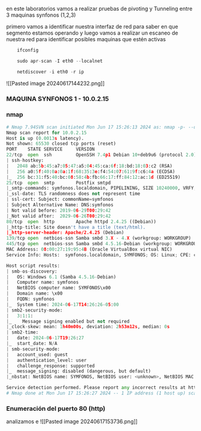 en este laboratorios vamos a realizar pruebas de pivoting y Tunneling entre 3 maquinas synfonos (1,2,3) 

primero vamos a identificar nuestra interfaz de red para saber en que segmento estamos operando y luego vamos a realizar un escaneo de nuestra red para identificar posibles maquinas que estén activas

```python
	ifconfig

	sudo apr-scan -I eth0 --localnet

	netdiscover -i eth0 -r ip
```

![[Pasted image 20240617144232.png]]

### MAQUINA SYNFONOS 1 - 10.0.2.15

### nmap

```python
# Nmap 7.94SVN scan initiated Mon Jun 17 15:26:13 2024 as: nmap -p- --open -sCV -sS -Pn -n --min-rate 5000 -oN Scan 10.0.2.15
Nmap scan report for 10.0.2.15
Host is up (0.0013s latency).
Not shown: 65530 closed tcp ports (reset)
PORT    STATE SERVICE     VERSION
22/tcp  open  ssh         OpenSSH 7.4p1 Debian 10+deb9u6 (protocol 2.0)
| ssh-hostkey: 
|   2048 ab:5b:45:a7:05:47:a5:04:45:ca:6f:18:bd:18:03:c2 (RSA)
|   256 a0:5f:40:0a:0a:1f:68:35:3e:f4:54:07:61:9f:c6:4a (ECDSA)
|_  256 bc:31:f5:40:bc:08:58:4b:fb:66:17:ff:84:12:ac:1d (ED25519)
25/tcp  open  smtp        Postfix smtpd
|_smtp-commands: symfonos.localdomain, PIPELINING, SIZE 10240000, VRFY, ETRN, STARTTLS, ENHANCEDSTATUSCODES, 8BITMIME, DSN, SMTPUTF8
|_ssl-date: TLS randomness does not represent time
| ssl-cert: Subject: commonName=symfonos
| Subject Alternative Name: DNS:symfonos
| Not valid before: 2019-06-29T00:29:42
|_Not valid after:  2029-06-26T00:29:42
80/tcp  open  http        Apache httpd 2.4.25 ((Debian))
|_http-title: Site doesn't have a title (text/html).
|_http-server-header: Apache/2.4.25 (Debian)
139/tcp open  netbios-ssn Samba smbd 3.X - 4.X (workgroup: WORKGROUP)
445/tcp open  netbios-ssn Samba smbd 4.5.16-Debian (workgroup: WORKGROUP)
MAC Address: 08:00:27:19:95:4B (Oracle VirtualBox virtual NIC)
Service Info: Hosts:  symfonos.localdomain, SYMFONOS; OS: Linux; CPE: cpe:/o:linux:linux_kernel

Host script results:
| smb-os-discovery: 
|   OS: Windows 6.1 (Samba 4.5.16-Debian)
|   Computer name: symfonos
|   NetBIOS computer name: SYMFONOS\x00
|   Domain name: \x00
|   FQDN: symfonos
|_  System time: 2024-06-17T14:26:26-05:00
| smb2-security-mode: 
|   3:1:1: 
|_    Message signing enabled but not required
|_clock-skew: mean: 1h40m00s, deviation: 2h53m12s, median: 0s
| smb2-time: 
|   date: 2024-06-17T19:26:27
|_  start_date: N/A
| smb-security-mode: 
|   account_used: guest
|   authentication_level: user
|   challenge_response: supported
|_  message_signing: disabled (dangerous, but default)
|_nbstat: NetBIOS name: SYMFONOS, NetBIOS user: <unknown>, NetBIOS MAC: <unknown> (unknown)

Service detection performed. Please report any incorrect results at https://nmap.org/submit/ .
# Nmap done at Mon Jun 17 15:26:27 2024 -- 1 IP address (1 host up) scanned in 14.31 seconds
```

### Enumeración del puerto 80 (http)
analizamos e
![[Pasted image 20240617153736.png]]